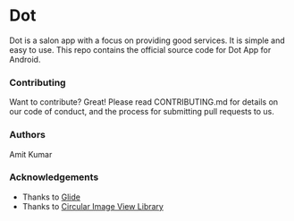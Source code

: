 # Dot

Dot is a salon app with a focus on providing good services. It is simple and easy to use. This repo contains the official source code for Dot App for Android.

### Contributing
Want to contribute? Great!
Please read CONTRIBUTING.md for details on our code of conduct, and the process for submitting pull requests to us.

### Authors
Amit Kumar

### Acknowledgements
- Thanks to [Glide](https://github.com/bumptech/glide)
- Thanks to [Circular Image View Library](https://github.com/hdodenhof/CircleImageView)

